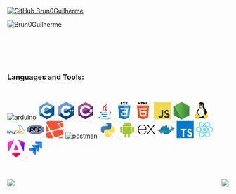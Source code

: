 [![GitHub Brun0Guilherme](https://img.shields.io/github/followers/Brun0Guilherme?label=follow&style=social)](https://github.com/Brun0Guilherme)
</br>
<p align="left"> <img src="https://komarev.com/ghpvc/?username=Brun0Guilherme&label=Profile%20views&color=0e75b6&style=flat" alt="Brun0Guilherme" /> </p>
</br>

</br></br>
<h3 align="left">Languages and Tools:</h3>
</br>
<p align="left"> 
  
<a href="https://www.arduino.cc/" target="_blank"> 
  <img src="https://cdn.worldvectorlogo.com/logos/arduino-1.svg" alt="arduino" width="40" height="40"/> 
</a> 
  
<a href="https://www.cprogramming.com/" target="_blank"> 
  <img src="https://raw.githubusercontent.com/devicons/devicon/master/icons/c/c-original.svg" alt="c" width="40" height="40"/> 
</a> 
  
<a href="https://www.w3schools.com/cpp/" target="_blank"> 
  <img src="https://raw.githubusercontent.com/devicons/devicon/master/icons/cplusplus/cplusplus-original.svg"   alt="cplusplus" width="40" height="40"/> 
</a> 
  
<a href="https://learn.microsoft.com/en-us/dotnet/csharp/" target="_blank"> 
  <img src="https://raw.githubusercontent.com/devicons/devicon/master/icons/csharp/csharp-original.svg" alt="c#" width="40" height="40"/> 
</a> 
  
<a href="https://www.java.com/" target="_blank"> 
   <img src="https://raw.githubusercontent.com/devicons/devicon/master/icons/java/java-original.svg" alt="Java" width="40" height="40"/> 
</a> 
  
<a href="https://www.w3schools.com/css/" target="_blank"> 
  <img src="https://raw.githubusercontent.com/devicons/devicon/master/icons/css3/css3-original-wordmark.svg" alt="css3" width="40" height="40"/> 
</a> 
  
<a href="https://www.w3.org/html/" target="_blank"> 
  <img src="https://raw.githubusercontent.com/devicons/devicon/master/icons/html5/html5-original-wordmark.svg" alt="html5" width="40" height="40"/> 
</a> 
  
<a href="https://developer.mozilla.org/en-US/docs/Web/JavaScript" target="_blank"> 
  <img src="https://raw.githubusercontent.com/devicons/devicon/master/icons/javascript/javascript-original.svg" alt="javascript" width="40" height="40"/> 
</a> 
  
<a href="https://nodejs.dev/" target="_blank"> 
  <img src="https://raw.githubusercontent.com/devicons/devicon/master/icons/nodejs/nodejs-original.svg" alt="NodeJs" width="40" height="40"/> 
</a> 
<a href="https://www.linux.org/" target="_blank"> 
  <img src="https://raw.githubusercontent.com/devicons/devicon/master/icons/linux/linux-original.svg" alt="linux" width="40" height="40"/> 
</a> 
  
<a href="https://www.mysql.com/" target="_blank"> 
  <img src="https://raw.githubusercontent.com/devicons/devicon/master/icons/mysql/mysql-original-wordmark.svg" alt="mysql" width="40" height="40"/>
</a> 
  
<a href="https://www.php.net" target="_blank"> 
  <img src="https://raw.githubusercontent.com/devicons/devicon/master/icons/php/php-original.svg" alt="php" width="40" height="40"/> 
</a>
  
<a href="https://laravel.com/" target="_blank"> 
  <img src="https://raw.githubusercontent.com/devicons/devicon/master/icons/laravel/laravel-plain.svg" alt="php" width="40" height="40"/> 
</a>
  
<a href="https://postman.com" target="_blank"> 
  <img src="https://www.vectorlogo.zone/logos/getpostman/getpostman-icon.svg" alt="postman" width="40" height="40"/> 
</a> 
  
<a href="https://www.python.org" target="_blank"> 
  <img src="https://raw.githubusercontent.com/devicons/devicon/master/icons/python/python-original.svg" alt="python" width="40" height="40"/> 
</a> 
  
<a href="https://developer.android.com/" target="_blank"> 
  <img src="https://raw.githubusercontent.com/devicons/devicon/master/icons/android/android-original.svg" alt="android" width="40" height="40"/> 
</a> 
  
<a href="https://expressjs.com/" target="_blank"> 
  <img src="https://raw.githubusercontent.com/devicons/devicon/master/icons/express/express-original.svg" alt="expressjs" width="40" height="40"/> 
</a> 
  
<a href="https://www.docker.com/" target="_blank"> 
  <img src="https://raw.githubusercontent.com/devicons/devicon/master/icons/docker/docker-original.svg" alt="docker" width="40" height="40"/>
</a> 
  
<a href="https://www.typescriptlang.org" target="_blank"> 
  <img src="https://raw.githubusercontent.com/devicons/devicon/master/icons/typescript/typescript-original.svg" alt="typescript" width="40" height="40"/>
</a> 

<a href="https://reactjs.org" target="_blank"> 
  <img src="https://raw.githubusercontent.com/devicons/devicon/master/icons/react/react-original.svg" alt="react" width="40" height="40"/>
</a> 

<a href="https://reactjs.org" target="_blank"> 
  <img src="https://raw.githubusercontent.com/devicons/devicon/master/icons/angular/angular-original.svg" alt="react" width="40" height="40"/>
</a> 

<a href="https://reactjs.org" target="_blank"> 
  <img src="https://raw.githubusercontent.com/devicons/devicon/master/icons/jira/jira-original.svg" alt="react" width="40" height="40"/>
</a> 

</br></br>
<img height="170" align="left" src="https://github-readme-stats.vercel.app/api?username=Brun0Guilherme&show_icons=true&theme=tokyonight" />
<img align="right" src="https://github-readme-stats.vercel.app/api/top-langs/?username=Brun0Guilherme&layout=compact&title_color=fff&text_color=fff&bg_color=151515" />

